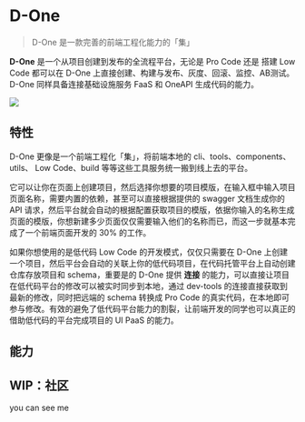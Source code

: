 # D-One

> D-One 是一款完善的前端工程化能力的「集」


**D-One** 是一个从项目创建到发布的全流程平台，无论是 Pro Code 还是 搭建 Low Code 都可以在 D-One 上直接创建、构建与发布、灰度、回滚、监控、AB测试。D-One 同样具备连接基础设施服务 FaaS 和 OneAPI 生成代码的能力。


![](https://cdn.dev-one.cn/d-one.png)

## 特性

D-One 更像是一个前端工程化「集」，将前端本地的 cli、tools、components、utils、 Low Code、build 等等这些工具服务统一搬到线上去的平台。


它可以让你在页面上创建项目，然后选择你想要的项目模版，在输入框中输入项目页面名称，需要内置的依赖，甚至可以直接根据提供的 swagger 文档生成你的 API 请求，然后平台就会自动的根据配置获取项目的模版，依据你输入的名称生成页面的模版，你想新建多少页面仅仅需要输入他们的名称而已，而这一步就基本完成了一个前端页面开发的 30% 的工作。


如果你想使用的是低代码 Low Code 的开发模式，仅仅只需要在 D-One 上创建一个项目，然后平台会自动的关联上你的低代码项目，在代码托管平台上自动创建仓库存放项目和 schema，重要是的 D-One 提供 **连接** 的能力，可以直接让项目在低代码平台的修改可以被实时同步到本地，通过 dev-tools 的连接直接获取到最新的修改，同时把远端的 schema 转换成 Pro Code 的真实代码，在本地即可参与修改。有效的避免了低代码平台能力的割裂，让前端开发的同学也可以真正的借助低代码的平台完成项目的 UI PaaS 的能力。

## 能力



## WIP：社区

you can see me
